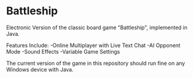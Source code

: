 # Battleship
Electronic Version of the classic board game "Battleship", implemented in Java.

Features Include:
-Online Multiplayer with Live Text Chat
-AI Opponent Mode
-Sound Effects
-Variable Game Settings

The current version of the game in this repository should run fine on any Windows device with Java.
